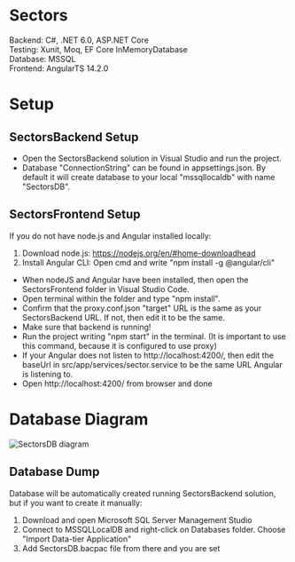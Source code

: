 # Sectors
Backend: C#, .NET 6.0, ASP.NET Core <br />
Testing: Xunit, Moq, EF Core InMemoryDatabase <br />
Database: MSSQL <br />
Frontend: AngularTS 14.2.0 <br />

# Setup
## SectorsBackend Setup
- Open the SectorsBackend solution in Visual Studio and run the project. <br />
- Database "ConnectionString" can be found in appsettings.json. By default it will create database to your local "mssqllocaldb" with name "SectorsDB". <br />

## SectorsFrontend Setup
If you do not have node.js and Angular installed locally: <br />
1) Download node.js: https://nodejs.org/en/#home-downloadhead <br />
2) Install Angular CLI:  Open cmd and write "npm install -g @angular/cli" <br />

- When nodeJS and Angular have been installed, then open the SectorsFrontend folder in Visual Studio Code. <br />
- Open terminal within the folder and type "npm install". <br />
- Confirm that the proxy.conf.json "target" URL is the same as your SectorsBackend URL. If not, then edit it to be the same. <br />
- Make sure that backend is running!
- Run the project writing "npm start" in the terminal. (It is important to use this command, because it is configured to use proxy) <br />
- If your Angular does not listen to http://localhost:4200/, then edit the baseUrl in src/app/services/sector.service to be the same URL Angular is listening to. <br />
- Open http://localhost:4200/ from browser and done <br />


# Database Diagram
![SectorsDB diagram](https://user-images.githubusercontent.com/60730038/189535392-47c2e42e-5e05-4cc9-9439-a52fc01881f7.png)

## Database Dump
Database will be automatically created running SectorsBackend solution, but if you want to create it manually: <br />
1) Download and open Microsoft SQL Server Management Studio <br />
2) Connect to MSSQLLocalDB and right-click on Databases folder. Choose "Import Data-tier Application" <br />
3) Add SectorsDB.bacpac file from there and you are set <br />
